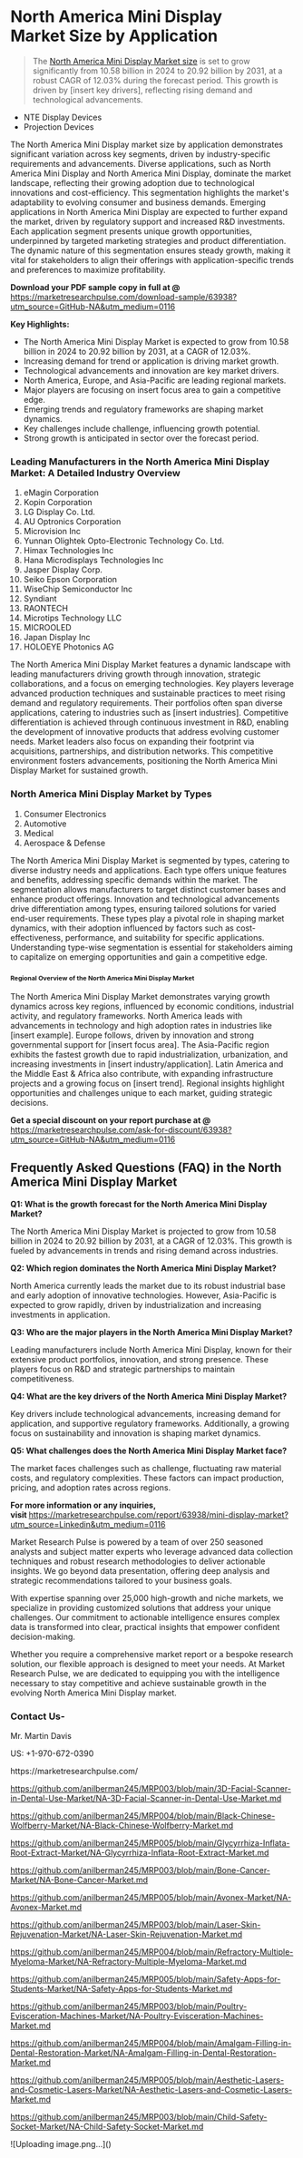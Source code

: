 <h1>North America Mini Display Market&nbsp;Size by Application</h1><blockquote><p>The <a href="https://marketresearchpulse.com/download-sample/63938?utm_source=GitHub-NA&amp;utm_medium=0116">North America Mini Display Market size</a> is set to grow significantly from 10.58 billion in 2024 to 20.92 billion by 2031, at a robust CAGR of 12.03% during the forecast period. This growth is driven by [insert key drivers], reflecting rising demand and technological advancements.</p></blockquote><ul><li>NTE Display Devices <li> Projection Devices</li></ul><p>The North America Mini Display market size by application demonstrates significant variation across key segments, driven by industry-specific requirements and advancements. Diverse applications, such as North America Mini Display and North America Mini Display, dominate the market landscape, reflecting their growing adoption due to technological innovations and cost-efficiency. This segmentation highlights the market's adaptability to evolving consumer and business demands. Emerging applications in North America Mini Display are expected to further expand the market, driven by regulatory support and increased R&D investments. Each application segment presents unique growth opportunities, underpinned by targeted marketing strategies and product differentiation. The dynamic nature of this segmentation ensures steady growth, making it vital for stakeholders to align their offerings with application-specific trends and preferences to maximize profitability.</p><p><strong>Download your PDF sample copy in full at @ </strong><a href="https://marketresearchpulse.com/download-sample/63938?utm_source=GitHub-NA&amp;utm_medium=0116">https://marketresearchpulse.com/download-sample/63938?utm_source=GitHub-NA&amp;utm_medium=0116</a></p><p><strong>Key Highlights: </strong></p><ul><li>The North America Mini Display Market is expected to grow from 10.58 billion in 2024 to 20.92 billion by 2031, at a CAGR of 12.03%.</li><li>Increasing demand for trend or application is driving market growth.</li><li>Technological advancements and innovation are key market drivers.</li><li>North America, Europe, and Asia-Pacific are leading regional markets.</li><li>Major players are focusing on insert focus area to gain a competitive edge.</li><li>Emerging trends and regulatory frameworks are shaping market dynamics.</li><li>Key challenges include challenge, influencing growth potential.</li><li>Strong growth is anticipated in sector over the forecast period.</li></ul><h3>Leading Manufacturers in the North America Mini Display Market: A Detailed Industry Overview</h3><ol><li>eMagin Corporation</li><li>Kopin Corporation</li><li>LG Display Co. Ltd.</li><li>AU Optronics Corporation</li><li>Microvision Inc</li><li>Yunnan Olightek Opto-Electronic Technology Co. Ltd.</li><li>Himax Technologies Inc</li><li>Hana Microdisplays Technologies Inc</li><li>Jasper Display Corp.</li><li>Seiko Epson Corporation</li><li>WiseChip Semiconductor Inc</li><li>Syndiant</li><li>RAONTECH</li><li>Microtips Technology LLC</li><li>MICROOLED</li><li>Japan Display Inc</li><li>HOLOEYE Photonics AG</li></ol><div class="flex max-w-full flex-col flex-grow"><div class="min-h-8 text-message flex w-full flex-col items-end gap-2 whitespace-normal break-words [.text-message+&amp;]:mt-5" dir="auto" data-message-author-role="assistant" data-message-id="fd8432e4-4910-450d-b182-61b7bfb0a01f" data-message-model-slug="gpt-4o"><div class="flex w-full flex-col gap-1 empty:hidden first:pt-[3px]"><div class="markdown prose w-full break-words dark:prose-invert light"><p>The North America Mini Display Market features a dynamic landscape with leading manufacturers driving growth through innovation, strategic collaborations, and a focus on emerging technologies. Key players leverage advanced production techniques and sustainable practices to meet rising demand and regulatory requirements. Their portfolios often span diverse applications, catering to industries such as [insert industries]. Competitive differentiation is achieved through continuous investment in R&amp;D, enabling the development of innovative products that address evolving customer needs. Market leaders also focus on expanding their footprint via acquisitions, partnerships, and distribution networks. This competitive environment fosters advancements, positioning the North America Mini Display Market for sustained growth.</p></div></div></div></div><h3>North America Mini Display Market by Types</h3><ol><li>Consumer Electronics <li> Automotive <li> Medical <li> Aerospace & Defense</li></ol><div class="flex max-w-full flex-col flex-grow"><div class="min-h-8 text-message flex w-full flex-col items-end gap-2 whitespace-normal break-words [.text-message+&amp;]:mt-5" dir="auto" data-message-author-role="assistant" data-message-id="084470be-0bb7-4664-bddf-5156b4f41249" data-message-model-slug="gpt-4o-mini"><div class="flex w-full flex-col gap-1 empty:hidden first:pt-[3px]"><div class="markdown prose w-full break-words dark:prose-invert light"><p>The North America Mini Display Market is segmented by types, catering to diverse industry needs and applications. Each type offers unique features and benefits, addressing specific demands within the market. The segmentation allows manufacturers to target distinct customer bases and enhance product offerings. Innovation and technological advancements drive differentiation among types, ensuring tailored solutions for varied end-user requirements. These types play a pivotal role in shaping market dynamics, with their adoption influenced by factors such as cost-effectiveness, performance, and suitability for specific applications. Understanding type-wise segmentation is essential for stakeholders aiming to capitalize on emerging opportunities and gain a competitive edge.</p></div></div></div></div><h3><span style="font-size: 11px;">Regional Overview of the North America Mini Display Market</span></h3><div class="flex max-w-full flex-col flex-grow"><div class="min-h-8 text-message flex w-full flex-col items-end gap-2 whitespace-normal break-words [.text-message+&amp;]:mt-5" dir="auto" data-message-author-role="assistant" data-message-id="e9038762-ce64-4e30-91c9-9bd413514231" data-message-model-slug="gpt-4o-mini"><div class="flex w-full flex-col gap-1 empty:hidden first:pt-[3px]"><div class="markdown prose w-full break-words dark:prose-invert light"><p>The North America Mini Display Market demonstrates varying growth dynamics across key regions, influenced by economic conditions, industrial activity, and regulatory frameworks. North America leads with advancements in technology and high adoption rates in industries like [insert example]. Europe follows, driven by innovation and strong governmental support for [insert focus area]. The Asia-Pacific region exhibits the fastest growth due to rapid industrialization, urbanization, and increasing investments in [insert industry/application]. Latin America and the Middle East &amp; Africa also contribute, with expanding infrastructure projects and a growing focus on [insert trend]. Regional insights highlight opportunities and challenges unique to each market, guiding strategic decisions.</p></div></div></div></div><p><strong>Get a special discount on your report purchase at @ </strong><a href="https://marketresearchpulse.com/ask-for-discount/63938?utm_source=GitHub-NA&amp;utm_medium=0116">https://marketresearchpulse.com/ask-for-discount/63938?utm_source=GitHub-NA&amp;utm_medium=0116</a></p><h2>Frequently Asked Questions (FAQ) in the North America Mini Display Market</h2><p><strong>Q1: What is the growth forecast for the North America Mini Display Market?</strong></p><p>The North America Mini Display Market is projected to grow from 10.58 billion in 2024 to 20.92 billion by 2031, at a CAGR of 12.03%. This growth is fueled by advancements in trends and rising demand across industries.</p><p><strong>Q2: Which region dominates the North America Mini Display Market?</strong></p><p>North America currently leads the market due to its robust industrial base and early adoption of innovative technologies. However, Asia-Pacific is expected to grow rapidly, driven by industrialization and increasing investments in application.</p><p><strong>Q3: Who are the major players in the North America Mini Display Market?</strong></p><p>Leading manufacturers include North America Mini Display, known for their extensive product portfolios, innovation, and strong presence. These players focus on R&amp;D and strategic partnerships to maintain competitiveness.</p><p><strong>Q4: What are the key drivers of the North America Mini Display Market?</strong></p><p>Key drivers include technological advancements, increasing demand for application, and supportive regulatory frameworks. Additionally, a growing focus on sustainability and innovation is shaping market dynamics.</p><p><strong>Q5: What challenges does the North America Mini Display Market face?</strong></p><p>The market faces challenges such as challenge, fluctuating raw material costs, and regulatory complexities. These factors can impact production, pricing, and adoption rates across regions.</p><p><strong>For more information or any inquiries, visit&nbsp;</strong><a href="https://marketresearchpulse.com/report/63938/mini-display-market?utm_source=Linkedin&utm_medium=0116">https://marketresearchpulse.com/report/63938/mini-display-market?utm_source=Linkedin&utm_medium=0116</a></p><p>Market Research Pulse is powered by a team of over 250 seasoned analysts and subject matter experts who leverage advanced data collection techniques and robust research methodologies to deliver actionable insights. We go beyond data presentation, offering deep analysis and strategic recommendations tailored to your business goals.</p><p>With expertise spanning over 25,000 high-growth and niche markets, we specialize in providing customized solutions that address your unique challenges. Our commitment to actionable intelligence ensures complex data is transformed into clear, practical insights that empower confident decision-making.</p><p>Whether you require a comprehensive market report or a bespoke research solution, our flexible approach is designed to meet your needs. At Market Research Pulse, we are dedicated to equipping you with the intelligence necessary to stay competitive and achieve sustainable growth in the evolving North America Mini Display market.</p><h3><strong>Contact Us-</strong></h3><p>Mr. Martin Davis</p><p>US: +1-970-672-0390</p><p>https://marketresearchpulse.com/</p><p><a href="https://github.com/anilberman245/MRP003/blob/main/3D-Facial-Scanner-in-Dental-Use-Market/NA-3D-Facial-Scanner-in-Dental-Use-Market.md">https://github.com/anilberman245/MRP003/blob/main/3D-Facial-Scanner-in-Dental-Use-Market/NA-3D-Facial-Scanner-in-Dental-Use-Market.md</a></p><p><a href="https://github.com/anilberman245/MRP004/blob/main/Black-Chinese-Wolfberry-Market/NA-Black-Chinese-Wolfberry-Market.md">https://github.com/anilberman245/MRP004/blob/main/Black-Chinese-Wolfberry-Market/NA-Black-Chinese-Wolfberry-Market.md</a></p><p><a href="https://github.com/anilberman245/MRP005/blob/main/Glycyrrhiza-Inflata-Root-Extract-Market/NA-Glycyrrhiza-Inflata-Root-Extract-Market.md">https://github.com/anilberman245/MRP005/blob/main/Glycyrrhiza-Inflata-Root-Extract-Market/NA-Glycyrrhiza-Inflata-Root-Extract-Market.md</a></p><p><a href="https://github.com/anilberman245/MRP003/blob/main/Bone-Cancer-Market/NA-Bone-Cancer-Market.md">https://github.com/anilberman245/MRP003/blob/main/Bone-Cancer-Market/NA-Bone-Cancer-Market.md</a></p><p><a href="https://github.com/anilberman245/MRP005/blob/main/Avonex-Market/NA-Avonex-Market.md">https://github.com/anilberman245/MRP005/blob/main/Avonex-Market/NA-Avonex-Market.md</a></p><p><a href="https://github.com/anilberman245/MRP003/blob/main/Laser-Skin-Rejuvenation-Market/NA-Laser-Skin-Rejuvenation-Market.md">https://github.com/anilberman245/MRP003/blob/main/Laser-Skin-Rejuvenation-Market/NA-Laser-Skin-Rejuvenation-Market.md</a></p><p><a href="https://github.com/anilberman245/MRP004/blob/main/Refractory-Multiple-Myeloma-Market/NA-Refractory-Multiple-Myeloma-Market.md">https://github.com/anilberman245/MRP004/blob/main/Refractory-Multiple-Myeloma-Market/NA-Refractory-Multiple-Myeloma-Market.md</a></p><p><a href="https://github.com/anilberman245/MRP005/blob/main/Safety-Apps-for-Students-Market/NA-Safety-Apps-for-Students-Market.md">https://github.com/anilberman245/MRP005/blob/main/Safety-Apps-for-Students-Market/NA-Safety-Apps-for-Students-Market.md</a></p><p><a href="https://github.com/anilberman245/MRP003/blob/main/Poultry-Evisceration-Machines-Market/NA-Poultry-Evisceration-Machines-Market.md">https://github.com/anilberman245/MRP003/blob/main/Poultry-Evisceration-Machines-Market/NA-Poultry-Evisceration-Machines-Market.md</a></p><p><a href="https://github.com/anilberman245/MRP004/blob/main/Amalgam-Filling-in-Dental-Restoration-Market/NA-Amalgam-Filling-in-Dental-Restoration-Market.md">https://github.com/anilberman245/MRP004/blob/main/Amalgam-Filling-in-Dental-Restoration-Market/NA-Amalgam-Filling-in-Dental-Restoration-Market.md</a></p><p><a href="https://github.com/anilberman245/MRP005/blob/main/Aesthetic-Lasers-and-Cosmetic-Lasers-Market/NA-Aesthetic-Lasers-and-Cosmetic-Lasers-Market.md">https://github.com/anilberman245/MRP005/blob/main/Aesthetic-Lasers-and-Cosmetic-Lasers-Market/NA-Aesthetic-Lasers-and-Cosmetic-Lasers-Market.md</a></p><p><a href="https://github.com/anilberman245/MRP003/blob/main/Child-Safety-Socket-Market/NA-Child-Safety-Socket-Market.md">https://github.com/anilberman245/MRP003/blob/main/Child-Safety-Socket-Market/NA-Child-Safety-Socket-Market.md</a></p>
![Uploading image.png…]()
